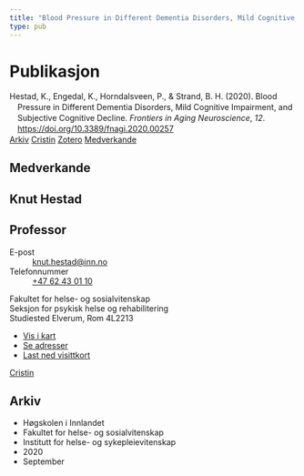 ```yaml
---
title: "Blood Pressure in Different Dementia Disorders, Mild Cognitive Impairment, and Subjective Cognitive Decline"
type: pub
---
```

<h1>Publikasjon</h1>
<article id="csl-bib-container-FRE2KEWG" class="csl-bib-container">
  <div class="csl-bib-body" style="line-height: 1.35; padding-left: 1em; text-indent:-1em;">
  <div class="csl-entry">Hestad, K., Engedal, K., Horndalsveen, P., &amp; Strand, B. H. (2020). Blood Pressure in Different Dementia Disorders, Mild Cognitive Impairment, and Subjective Cognitive Decline. <i>Frontiers in Aging Neuroscience</i>, <i>12</i>. <a href="https://doi.org/10.3389/fnagi.2020.00257">https://doi.org/10.3389/fnagi.2020.00257</a></div>
</div>
  <div class="csl-bib-buttons">
    <a href="#taxonomy-article-FRE2KEWG" class="csl-bib-button">Arkiv</a>
    <a href="https://app.cristin.no/results/show.jsf?id=1834300" alt="Cristin URL" class="csl-bib-button">Cristin</a>
    <a href="http://zotero.org/groups/5022929/items/FRE2KEWG" alt="Zotero URL" class="csl-bib-button">Zotero</a>
    <a href="#contributors-article-FRE2KEWG" class="csl-bib-button">Medverkande</a>
  </div>
  <div id="csl-bib-meta-container-FRE2KEWG"></div>
</article>
<div id="csl-bib-meta-FRE2KEWG" class="csl-bib-meta">
  <article id="contributors-article-FRE2KEWG" class="contributors-article">
    <h1>Medverkande</h1>
    <div class="personas">
<div class="vrtx-hinn-person-card">
<div class="photo">
<i class="lar la-user-circle missing-person"></i>
</div>
<div class="info">
<hgroup><h1>Knut Hestad</h1>
<h2>Professor</h2>
</hgroup><dl>
<dt>E-post</dt>
<dd>
<a href="mailto:knut.hestad@inn.no">knut.hestad@inn.no</a>
</dd>
<dt>Telefonnummer</dt>
<dd><a href="tel:+4762430110">
+47 62 43 01 10
</a></dd>
</dl>
<p>
Fakultet for helse- og sosialvitenskap<br>
Seksjon for psykisk helse og rehabilitering<br>
Studiested Elverum,
Rom 4L2213
</p>
<ul class="vrtx-hinn-links">
<li><a href="https://www.google.com/maps?q=60.88177,11.53669">Vis i kart</a></li>
<li><a href="https://www.inn.no/finn-en-ansatt/knut-hestad.html#vrtx-hinn-addresses">Se adresser</a></li>
<li><a href="https://www.inn.no/finn-en-ansatt/knut-hestad.html?vrtx=vcf">Last ned visittkort</a></li>
</ul>
</div>
</div>
<a href="https://app.cristin.no/persons/show.jsf?id=43557" alt="Cristin URL" class="personas-cristin">Cristin</a>
</div>
  </article>
  <article id="taxonomy-article-FRE2KEWG" class="taxonomy-article">
    <h1>Arkiv</h1>
    <ul>
      <li>Høgskolen i Innlandet</li>
      <li>Fakultet for helse- og sosialvitenskap</li>
      <li>Institutt for helse- og sykepleievitenskap</li>
      <li>2020</li>
      <li>September</li>
    </ul>
  </article>
</div>
